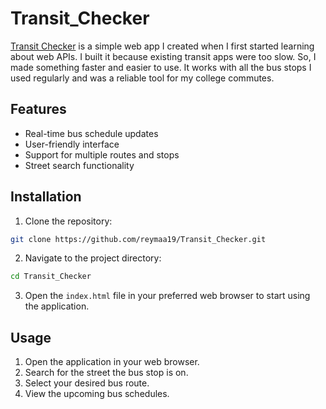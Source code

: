 # Transit_Checker
[Transit Checker](https://reymaa19.github.io/Transit_Checker/) is a simple web app I created when I first started learning about web APIs. I built it because existing transit apps were too slow. So, I made something faster and easier to use. It works with all the bus stops I used regularly and was a reliable tool for my college commutes.

## Features
- Real-time bus schedule updates
- User-friendly interface
- Support for multiple routes and stops
- Street search functionality

## Installation
1. Clone the repository:
```sh
git clone https://github.com/reymaa19/Transit_Checker.git
```

2. Navigate to the project directory:
```sh
cd Transit_Checker
```

3. Open the `index.html` file in your preferred web browser to start using the application.

## Usage
1. Open the application in your web browser.
2. Search for the street the bus stop is on.
2. Select your desired bus route.
3. View the upcoming bus schedules.
